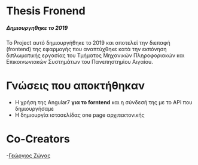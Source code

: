# Thesis Fronend
##### Δημιουργηθηκε το 2019
Το Project αυτό δημιουργήθηκε το 2019 και αποτελεί την διεπαφή (frontend) της εφαρμογής που αναπτύχθηκε κατά την εκπόνηση διπλωματικής εργασίας του Τμήματος Μηχανικών Πληροφοριακών και Επικοινωνιακών Συστημάτων του Πανεπηστημίου Αιγαίου.

# Γνώσεις που αποκτήθηκαν 
  - Η χρήση της Angular7 **για το forntend** και η σύνδεσή της με το API που δημιουργήσαμε
  - Η δημιουργία ιστοσελίδας one page αρχιτεκτονικής
  
# Co-Creators
  -[Γεώργιος Ζώγας](https://github.com/gzogas)
